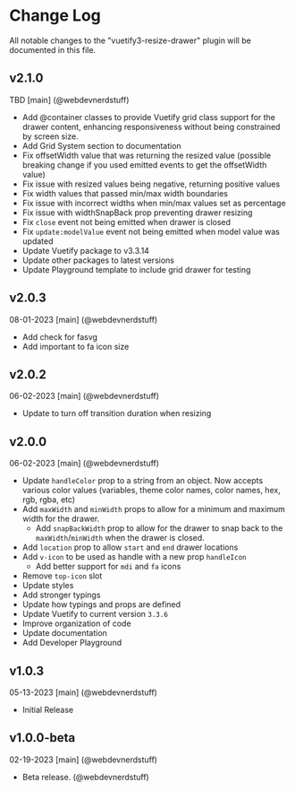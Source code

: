 # Change Log
All notable changes to the "vuetify3-resize-drawer" plugin will be documented in this file.

## v2.1.0
TBD
[main] (@webdevnerdstuff)
* Add @container classes to provide Vuetify grid class support for the drawer content, enhancing responsiveness without being constrained by screen size.
* Add Grid System section to documentation
* Fix offsetWidth value that was returning the resized value (possible breaking change if you used emitted events to get the offsetWidth value)
* Fix issue with resized values being negative, returning positive values
* Fix width values that passed min/max width boundaries
* Fix issue with incorrect widths when min/max values set as percentage
* Fix issue with widthSnapBack prop preventing drawer resizing
* Fix `close` event not being emitted when drawer is closed
* Fix `update:modelValue` event not being emitted when model value was updated
* Update Vuetify package to v3.3.14
* Update other packages to latest versions
* Update Playground template to include grid drawer for testing

## v2.0.3
08-01-2023
[main] (@webdevnerdstuff)
* Add check for fasvg
* Add important to fa icon size

## v2.0.2
06-02-2023
[main] (@webdevnerdstuff)
* Update to turn off transition duration when resizing

## v2.0.0
06-02-2023
[main] (@webdevnerdstuff)
* Update `handleColor` prop to a string from an object. Now accepts various color values (variables, theme color names, color names, hex, rgb, rgba, etc)
* Add `maxWidth` and `minWidth` props to allow for a minimum and maximum width for the drawer.
  * Add `snapBackWidth` prop to allow for the drawer to snap back to the `maxWidth`/`minWidth` when the drawer is closed.
* Add `location` prop to allow `start` and `end` drawer locations
* Add `v-icon` to be used as handle with a new prop `handleIcon`
  * Add better support for `mdi` and `fa` icons
* Remove `top-icon` slot
* Update styles
* Add stronger typings
* Update how typings and props are defined
* Update Vuetify to current version `3.3.6`
* Improve organization of code
* Update documentation
* Add Developer Playground

## v1.0.3
05-13-2023
[main] (@webdevnerdstuff)
* Initial Release

## v1.0.0-beta
02-19-2023
[main] (@webdevnerdstuff)
* Beta release. (@webdevnerdstuff)
